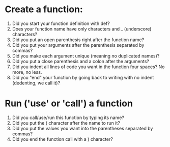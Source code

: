 # Create a function:
1. Did you start your function definition with def?
2. Does your function name have only characters and _ (underscore) characters?
3. Did you put an open parenthesis right after the function name?
4. Did you put your arguments after the parenthesis separated by commas?
5. Did you make each argument unique (meaning no duplicated names)?
6. Did you put a close parenthesis and a colon after the arguments?
7. Did you indent all lines of code you want in the function four spaces? No more, no less.
8. Did you "end" your function by going back to writing with no indent (dedenting, we call it)?

# Run ('use' or 'call') a function
1. Did you call/use/run this function by typing its name?
2. Did you put the ( character after the name to run it?
3. Did you put the values you want into the parentheses separated by commas?
4. Did you end the function call with a ) character?